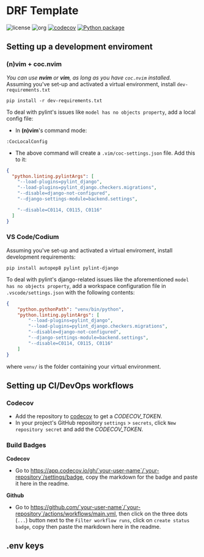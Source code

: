 # DRF Template
  
![license](https://img.shields.io/badge/license-mit-blue)
![org](https://img.shields.io/badge/org-c3n7-blueviolet)
[![codecov](https://codecov.io/gh/c3n7/drf-template/branch/main/graph/badge.svg?token=7THQZX09H3)](https://codecov.io/gh/c3n7/drf-template)
[![Python package](https://github.com/c3n7/drf-template/actions/workflows/main.yml/badge.svg)](https://github.com/c3n7/drf-template/actions/workflows/main.yml)

## Setting up a development enviroment
### (n)vim + coc.nvim
_You can use **nvim** or **vim**, as long as you have `coc.nvim` installed._  
Assuming you've set-up and activated a virtual environment, install `dev-requirements.txt`
```shell
pip install -r dev-requirements.txt
```
To deal with pylint's issues like `model has no objects property`, add a local config file:
  - In **(n)vim**'s command mode:  
  ```shell
  :CocLocalConfig
  ```
  - The above command will create a `.vim/coc-settings.json` file. Add this to it:
  ```json
  {
    "python.linting.pylintArgs": [
      "--load-plugins=pylint_django",
      "--load-plugins=pylint_django.checkers.migrations",
      "--disable=django-not-configured",
      "--django-settings-module=backend.settings",

      "--disable=C0114, C0115, C0116"
    ]
  }
  ```

### VS Code/Codium
Assuming you've set-up and activated a virtual enviroment, install development requirements:
```shell
pip install autopep8 pylint pylint-django
```
To deal with pylint's django-related issues like the aforementioned `model has no objects property`, add a workspace configuration file in `.vscode/settings.json` with the following contents:
```json
{
    "python.pythonPath": "venv/bin/python",
    "python.linting.pylintArgs": [
        "--load-plugins=pylint_django",
        "--load-plugins=pylint_django.checkers.migrations",
        "--disable=django-not-configured",
        "--django-settings-module=backend.settings",
        "--disable=C0114, C0115, C0116"
    ]
}
```
where `venv/` is the folder containing your virtual environment.


## Setting up CI/DevOps workflows
### Codecov
- Add the repository to [codecov](https://codecov.io) to get a _CODECOV_TOKEN_.
- In your project's GitHub repository `settings` > `secrets`, click `New repository secret` and add the _CODECOV_TOKEN_.

### Build Badges
  
**Codecov**
-  Go to <a>https://app.codecov.io/gh/`your-user-name`/`your-repository`/settings/badge</a>, copy the markdown for the badge and paste it here in the readme.
  
**Github**
- Go to <a>https://github.com/`your-user-name`/`your-repository`/actions/workflows/main.yml</a>, then click on the three dots (`...`) button next to the `Filter workflow runs`, click on `create status badge`, copy then paste the markdown here in the readme.

## .env keys
